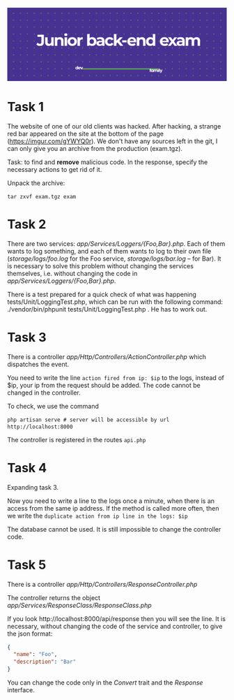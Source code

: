 <a href="https://dev.family/?utm_source=github&utm_medium=junior-backend-exam&utm_campaign=readme"><img width="auto" center src="https://github.com/dev-family/junior-backend-exam/blob/master/logo.png" /></a>

# Task 1
The website of one of our old clients was hacked. After hacking, a strange red bar appeared on the site at the bottom of the page (https://imgur.com/gYWYQ0r). We don't have any sources left in the git, I can only give you an archive from the production (exam.tgz).

Task: to find and **remove** malicious code. In the response, specify the necessary actions to get rid of it.

Unpack the archive:

```shell
tar zxvf exam.tgz exam
```

# Task 2

There are two services: *app/Services/Loggers/{Foo,Bar}.php*. Each of them wants to log something, and each of them wants to log to their own file (*storage/logs/foo.log* for the Foo service, *storage/logs/bar.log* – for Bar). It is necessary to solve this problem without changing the services themselves, i.e. without changing the code in *app/Services/Loggers/{Foo,Bar}.php*.

There is a test prepared for a quick check of what was happening tests/Unit/LoggingTest.php, which can be run with the following command: ./vendor/bin/phpunit tests/Unit/LoggingTest.php . He has to work out.

# Task 3
There is a controller *app/Http/Controllers/ActionController.php* which dispatches the event.

You need to write the line `action fired from ip: $ip` to the logs, instead of $ip, your ip from the request should be added. The code cannot be changed in the controller.

To check, we use the command

```shell
php artisan serve # server will be accessible by url http://localhost:8000

```
The controller is registered in the routes `api.php`

# Task 4
Expanding task 3.

Now you need to write a line to the logs once a minute,
when there is an access from the same ip address.
If the method is called more often, then we write the `duplicate action from ip line in the logs: $ip`

The database cannot be used. It is still impossible to change the controller code.

# Task 5
There is a controller *app/Http/Controllers/ResponseController.php*

The controller returns the object *app/Services/ResponseClass/ResponseClass.php*

If you look http://localhost:8000/api/response then you will see the line. It is necessary, without changing the code of the service and controller, to give the json format:

```json
{
  "name": "Foo",
  "description": "Bar"
}
```

You can change the code only in the *Convert* trait and the *Response* interface.
